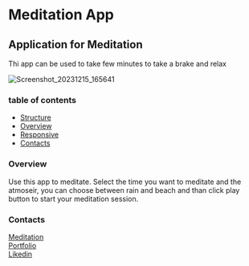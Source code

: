 <h1>Meditation App</h1>

<h2>Application for Meditation</h2>

<p>
  Thi app can be used to take few minutes to take a brake and relax 
</p>

![Screenshot_20231215_165641](https://github.com/So-Ca/meditation/assets/121359947/095a364d-07ab-4236-9fed-d2a95b6408c4)

  <h3>table of contents</h3>
  <ul>
  <li><a href="#structure">Structure</a></li>
  <li><a href="#overview">Overview</a></li>
  <li><a href="#responsive">Responsive</a></li>
  <li><a href="#contacts">Contacts</a></li>
  </ul>

  <a name="overview"></a>
  <h3>Overview</h3>

  <p>
    Use this app to meditate. Select the time you want to meditate and the atmoseir, you can choose between rain and beach and than click play button to start your meditation session.
  </p>

  <a name="contacts"></a>
  <h3>Contacts</h3>

  <a href="">Meditation</a><br>
  <a href="so-ca-portfolio.netlify.app">Portfolio</a><br>
  <a href="https://www.linkedin.com/in/sonny-caputo-554315185">Likedin</a><br>

